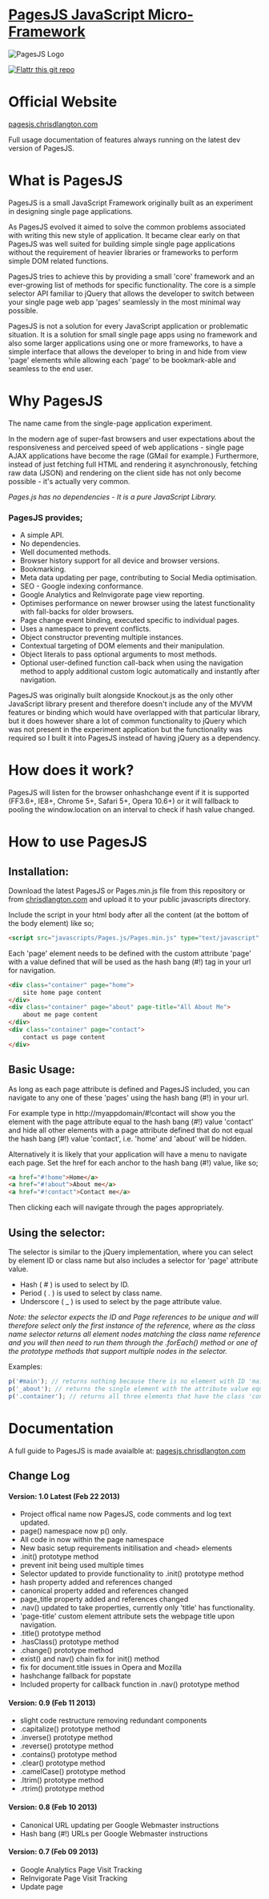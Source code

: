 [logo]: https://raw.github.com/chrisdlangton/pages.js/master/logo.png "PagesJS Logo"
[1]: http://pagesjs.chrisdlangton.com/
[2]: http://chrisdlangton.com/

[PagesJS JavaScript Micro-Framework][1]
========

![PagesJS Logo][logo]

[![Flattr this git repo](http://api.flattr.com/button/flattr-badge-large.png)](https://flattr.com/submit/auto?user_id=chrisdlangton&url=https://github.com/chrisdlangton/pages.js&title=PagesJS&language=&tags=github&category=software)

# Official Website
[pagesjs.chrisdlangton.com][1]

Full usage documentation of features always running on the latest dev version of PagesJS.

# What is PagesJS

PagesJS is a small JavaScript Framework originally built as an experiment in designing single page applications. 

As PagesJS evolved it aimed to solve the common problems associated with writing this new style of application. It became clear early on that PagesJS was well suited for building simple single page applications without the requirement of heavier libraries or frameworks to perform simple DOM related functions.

PagesJS tries to achieve this by providing a small 'core' framework and an ever-growing list of methods for specific functionality. The core is a simple selector API familiar to jQuery that allows the developer to switch between your single page web app 'pages' seamlessly in the most minimal way possible.

PagesJS is not a solution for every JavaScript application or problematic situation. It is a solution for small single page apps using no framework and also some larger applications using one or more frameworks, to have a simple interface that allows the developer to bring in and hide from view 'page' elements while allowing each 'page' to be bookmark-able and seamless to the end user.

# Why PagesJS

The name came from the single-page application experiment.

In the modern age of super-fast browsers and user expectations about the responsiveness and perceived speed of web applications - single page AJAX applications have become the rage (GMail for example.) Furthermore, instead of just fetching full HTML and rendering it asynchronously, fetching raw data (JSON) and rendering on the client side has not only become possible - it's actually very common.

_Pages.js has no dependencies - It is a pure JavaScript Library._

### PagesJS provides;

* A simple API.
* No dependencies.
* Well documented methods.
* Browser history support for all device and browser versions.
* Bookmarking.
* Meta data updating per page, contributing to Social Media optimisation.
* SEO - Google indexing conformance.
* Google Analytics and ReInvigorate page view reporting.
* Optimises performance on newer browser using the latest functionality with fall-backs for older browsers.
* Page change event binding, executed specific to individual pages.
* Uses a namespace to prevent conflicts.
* Object constructor preventing multiple instances.
* Contextual targeting of DOM elements and their manipulation.
* Object literals to pass optional arguments to most methods.
* Optional user-defined function call-back when using the navigation method to apply additional custom logic automatically and instantly after navigation.

PagesJS was originally built alongside Knockout.js as the only other JavaScript library present and therefore doesn't include any of the MVVM features or binding which would have overlapped with that particular library, but it does however share a lot of common functionality to jQuery which was not present in the experiment application but the functionality was required so I built it into PagesJS instead of having jQuery as a dependency.

# How does it work?

PagesJS will listen for the browser onhashchange event if it is supported (FF3.6+, IE8+, Chrome 5+, Safari 5+, Opera 10.6+) or it will fallback to pooling the window.location on an interval to check if hash value changed. 

# How to use PagesJS

## Installation:

Download the latest PagesJS or Pages.min.js file from this repository or from [chrisdlangton.com][2] and upload it to  your public javascripts directory. 

Include the script in your html body after all the content (at the bottom of the body element) like so;

```html
<script src="javascripts/Pages.js/Pages.min.js" type="text/javascript" charset="utf-8"></script>
```

Each 'page' element needs to be defined with the custom attribute 'page' with a value defined that will be used as the hash bang (#!) tag in your url for navigation.

```html
<div class="container" page="home">
    site home page content
</div>
<div class="container" page="about" page-title="All About Me">
    about me page content
</div>
<div class="container" page="contact">
    contact us page content
</div>
```

## Basic Usage:

As long as each page attribute is defined and PagesJS included, you can navigate to any one of these 'pages' using the hash bang (#!) in your url.

For example type in http://myappdomain/#!contact will show you the element with the page attribute equal to the hash bang (#!) value 'contact' and hide all other elements with a page attribute defined that do not equal the hash bang (#!) value 'contact', i.e. 'home' and 'about' will be hidden.

Alternatively it is likely that your application will have a menu to navigate each page. Set the href for each anchor to the hash bang (#!) value, like so;

```html
<a href="#!home">Home</a>
<a href="#!about">About me</a>
<a href="#!contact">Contact me</a>
```

Then clicking each will navigate through the pages appropriately.

## Using the selector:

The selector is similar to the jQuery implementation, where you can select by element ID or class name but also includes a selector for 'page' attribute value.

* Hash ( # ) is used to select by ID. 
* Period ( . ) is used to select by class name. 
* Underscore ( _ ) is used to select by the page attribute value.

_Note: the selector expects the ID and Page references to be unique and will therefore select only the first instance of the reference, where as the class name selector returns all element nodes matching the class name reference and you will then need to run them through the .forEach() method or one of the prototype methods that support multiple nodes in the selector._

Examples:

```javascript
p('#main'); // returns nothing because there is no element with ID 'main'
p('_about'); // returns the single element with the attribute value equal to 'about'
p('.container'); // returns all three elements that have the class 'container'
```

# Documentation

A full guide to PagesJS is made avaialble at: [pagesjs.chrisdlangton.com][1]

## Change Log

#### Version: 1.0 Latest (Feb 22 2013)

* Project offical name now PagesJS, code comments and log text updated.
* page() namespace now p() only.
* All code in now within the page namespace
* New basic setup requirements initilisation and &lt;head&gt; elements
* .init() prototype method
* prevent init being used multiple times
* Selector updated to provide functionality to .init() prototype method
* hash property added and references changed
* canonical property added and references changed
* page_title property added and references changed
* .nav() updated to take properties, currently only 'title' has functionality.
* 'page-title' custom element attribute sets the webpage title upon navigation.
* .title() prototype method
* .hasClass() prototype method
* .change() prototype method
* exist() and nav() chain fix for init() method
* fix for document.title issues in Opera and Mozilla
* hashchange fallback for popstate
* Included property for callback function in .nav() prototype method

#### Version: 0.9 (Feb 11 2013)

* slight code restructure removing redundant components
* .capitalize() prototype method
* .inverse() prototype method
* .reverse() prototype method
* .contains() prototype method
* .clear() prototype method
* .camelCase() prototype method
* .ltrim() prototype method
* .rtrim() prototype method

#### Version: 0.8 (Feb 10 2013)

* Canonical URL updating per Google Webmaster instructions
* Hash bang (#!) URLs per Google Webmaster instructions

#### Version: 0.7 (Feb 09 2013)

* Google Analytics Page Visit Tracking
* ReInvigorate Page Visit Tracking
* Update page <title> to include (append) the hash value
 
#### Version: 0.6 (Feb 07 2013)

* .goTo() prototype method
* document readystate fix

#### Version: 0.5 (Feb 05 2013)

* page() element class selector
* .getElementsByClassName fix
* .forEach fix
* .forEach() prototype method
* .trim() prototype method
* .stringify() prototype method
* .parse() prototype method
* .append() prototype method
* .prepend() prototype method

#### Version: 0.4 (Jan 22 2013)

* .disable() prototype method
* .enable() prototype method
* .remove() prototype method
* .empty() prototype method
* .html() prototype method
* .val() prototype method

#### Version: 0.3 (Jan 20 2013)

* .indexOf fix
* .exist() prototype method
* .toggle() prototype method
* .style() prototype method
* .addClass() prototype method
* .removeClass() prototype method

#### Version: 0.2 (Jan 17 2013)

* page() element page attribute selector
* hash and page attribute controls
* document readystate navigation for bookmarking
* .attr() prototype method
* .addPage() prototype method
* .removePage() prototype method
* .hide() prototype method
* .show() prototype method

#### Version: 0.1 (Jan 07 2013)
 
* page() element id selector
* .nav prototype method
